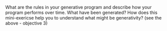 What are the rules in your generative program and describe how your program performs over time. What have been generated?
How does this mini-exericse help you to understand what might be generativity? (see the above - objective 3)
